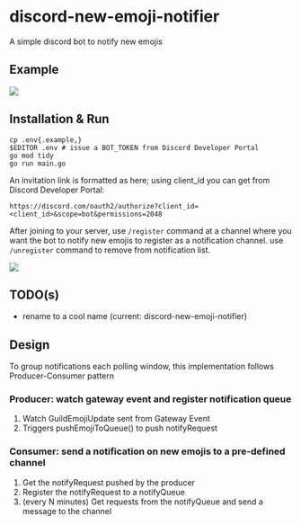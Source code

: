 # discord-new-emoji-notifier
A simple discord bot to notify new emojis

## Example
![](https://user-images.githubusercontent.com/1993005/211133828-516fe67d-e295-42b1-bdf3-3d4095c1bdf9.png)

## Installation & Run
```
cp .env{.example,}
$EDITOR .env # issue a BOT_TOKEN from Discord Developer Portal
go mod tidy
go run main.go
```

An invitation link is formatted as here; using client_id you can get from Discord Developer Portal:
```
https://discord.com/oauth2/authorize?client_id=<client_id>&scope=bot&permissions=2048
```

After joining to your server, use `/register` command at a channel where you want the bot to notify new emojis to register as a notification channel.
use `/unregister` command to remove from notification list.

![](https://user-images.githubusercontent.com/1993005/213672245-91a43d95-cf21-4dec-945b-ccc2d18af239.png)

## TODO(s)
- rename to a cool name (current: discord-new-emoji-notifier)

## Design
To group notifications each polling window, this implementation follows Producer-Consumer pattern

### Producer: watch gateway event and register notification queue
1. Watch GuildEmojiUpdate sent from Gateway Event
1. Triggers pushEmojiToQueue() to push notifyRequest

### Consumer: send a notification on new emojis to a pre-defined channel
1. Get the notifyRequest pushed by the producer
1. Register the notifyRequest to a notifyQueue
1. (every N minutes) Get requests from the notifyQueue and send a message to the channel
